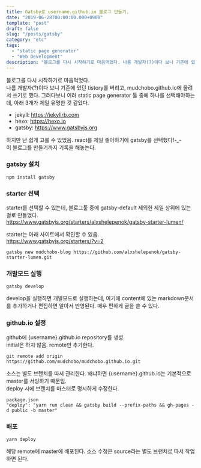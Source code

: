 ```yaml
---
title: Gatsby로 username.github.io 블로그 만들기.
date: "2019-06-28T00:00:00.000+0900"
template: "post"
draft: false
slug: "/posts/gatsby"
category: "etc"
tags:
  - "static page generator"
  - "Web Development"
description: "블로그를 다시 시작하기로 마음먹었다. 나름 개발자(?)이다 보니 기존에 있던 tistory를 버리고, mudchobo.github.io에 올려서 쓰기로 했다."
---
```

블로그를 다시 시작하기로 마음먹었다.  
나름 개발자(?)이다 보니 기존에 있던 tistory를 버리고, mudchobo.github.io에 올려서 쓰기로 했다. 그러다보니 여러 static page generator 툴 중에 하나를 선택해야하는데, 아래 3개가 제일 유명한 것 같았다.
- jekyll: https://jekyllrb.com
- hexo: https://hexo.io
- gatsby: https://www.gatsbyjs.org

하지만 난 쉽게 고를 수 있었음. react를 제일 좋아하기에 gatsby를 선택했다!-_-  
이 블로그를 만들기까지 기록을 해놓는다.

### gatsby 설치
```
npm install gatsby
```
### starter 선택
starter를 선택할 수 있는데, 블로그툴 중에 gatsby-default 제외한 제일 상위에 있는걸로 만들었다.  
<a href="https://www.gatsbyjs.org/starters/alxshelepenok/gatsby-starter-lumen/" target="_blank">https://www.gatsbyjs.org/starters/alxshelepenok/gatsby-starter-lumen/</a>
  
starter는 아래 사이트에서 확인할 수 있음.  
<a href="https://www.gatsbyjs.org/starters/?v=2" target="_blank">https://www.gatsbyjs.org/starters/?v=2</a>  
  
```
gatsby new mudchobo-blog https://github.com/alxshelepenok/gatsby-starter-lumen.git
```

### 개발모드 실행
```
gatsby develop
```
develop을 실행하면 개발모드로 실행하는데, 여기에 content에 있는 markdown문서를 추가하거나 편집하면 알아서 반영된다. 매우 편하게 글을 쓸 수 있다.

### github.io 설정
github에 {username}.github.io repository를 생성.  
initial은 하지 않음.  remote만 추가한다.
```
git remote add origin https://github.com/mudchobo/mudchobo.github.io.git
```
소스는 별도 브랜치를 따서 관리한다. 왜냐하면 {username}.github.io는 기본적으로 master를 서빙하기 때문임.  
deploy 시에 브랜치를 마스터로 명시하게 수정한다. 
```
package.json
"deploy": "yarn run clean && gatsby build --prefix-paths && gh-pages -d public -b master"
``` 

### 배포
```
yarn deploy
```
해당 remote에 master에 배포된다.
소스 수정은 source라는 별도 브랜치로 따서 작업하면 된다.

